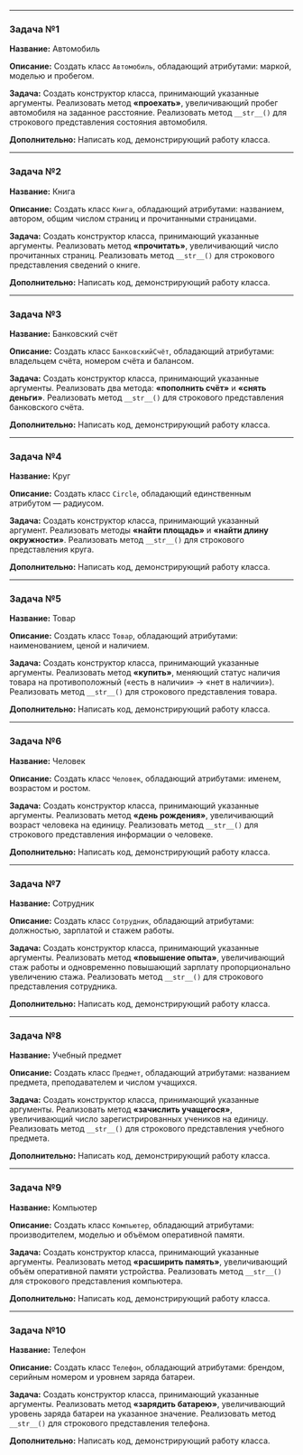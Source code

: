 
---

### Задача №1

**Название:** Автомобиль

**Описание:**
Создать класс `Автомобиль`, обладающий атрибутами: маркой, моделью и пробегом.

**Задача:**
Создать конструктор класса, принимающий указанные аргументы. Реализовать метод **«проехать»**, увеличивающий пробег автомобиля на заданное расстояние. Реализовать метод `__str__()` для строкового представления состояния автомобиля.

**Дополнительно:** Написать код, демонстрирующий работу класса.

---

### Задача №2

**Название:** Книга

**Описание:**
Создать класс `Книга`, обладающий атрибутами: названием, автором, общим числом страниц и прочитанными страницами.

**Задача:**
Создать конструктор класса, принимающий указанные аргументы. Реализовать метод **«прочитать»**, увеличивающий число прочитанных страниц. Реализовать метод `__str__()` для строкового представления сведений о книге.

**Дополнительно:** Написать код, демонстрирующий работу класса.

---

### Задача №3

**Название:** Банковский счёт

**Описание:**
Создать класс `БанковскийСчёт`, обладающий атрибутами: владельцем счёта, номером счёта и балансом.

**Задача:**
Создать конструктор класса, принимающий указанные аргументы. Реализовать два метода: **«пополнить счёт»** и **«снять деньги»**. Реализовать метод `__str__()` для строкового представления банковского счёта.

**Дополнительно:** Написать код, демонстрирующий работу класса.

---

### Задача №4

**Название:** Круг

**Описание:**
Создать класс `Circle`, обладающий единственным атрибутом — радиусом.

**Задача:**
Создать конструктор класса, принимающий указанный аргумент. Реализовать методы **«найти площадь»** и **«найти длину окружности»**. Реализовать метод `__str__()` для строкового представления круга.

**Дополнительно:** Написать код, демонстрирующий работу класса.

---

### Задача №5

**Название:** Товар

**Описание:**
Создать класс `Товар`, обладающий атрибутами: наименованием, ценой и наличием.

**Задача:**
Создать конструктор класса, принимающий указанные аргументы. Реализовать метод **«купить»**, меняющий статус наличия товара на противоположный («есть в наличии» → «нет в наличии»). Реализовать метод `__str__()` для строкового представления товара.

**Дополнительно:** Написать код, демонстрирующий работу класса.

---

### Задача №6

**Название:** Человек

**Описание:**
Создать класс `Человек`, обладающий атрибутами: именем, возрастом и ростом.

**Задача:**
Создать конструктор класса, принимающий указанные аргументы. Реализовать метод **«день рождения»**, увеличивающий возраст человека на единицу. Реализовать метод `__str__()` для строкового представления информации о человеке.

**Дополнительно:** Написать код, демонстрирующий работу класса.

---

### Задача №7

**Название:** Сотрудник

**Описание:**
Создать класс `Сотрудник`, обладающий атрибутами: должностью, зарплатой и стажем работы.

**Задача:**
Создать конструктор класса, принимающий указанные аргументы. Реализовать метод **«повышение опыта»**, увеличивающий стаж работы и одновременно повышающий зарплату пропорционально увеличению стажа. Реализовать метод `__str__()` для строкового представления сотрудника.

**Дополнительно:** Написать код, демонстрирующий работу класса.

---

### Задача №8

**Название:** Учебный предмет

**Описание:**
Создать класс `Предмет`, обладающий атрибутами: названием предмета, преподавателем и числом учащихся.

**Задача:**
Создать конструктор класса, принимающий указанные аргументы. Реализовать метод **«зачислить учащегося»**, увеличивающий число зарегистрированных учеников на единицу. Реализовать метод `__str__()` для строкового представления учебного предмета.

**Дополнительно:** Написать код, демонстрирующий работу класса.

---

### Задача №9

**Название:** Компьютер

**Описание:**
Создать класс `Компьютер`, обладающий атрибутами: производителем, моделью и объёмом оперативной памяти.

**Задача:**
Создать конструктор класса, принимающий указанные аргументы. Реализовать метод **«расширить память»**, увеличивающий объём оперативной памяти устройства. Реализовать метод `__str__()` для строкового представления компьютера.

**Дополнительно:** Написать код, демонстрирующий работу класса.

---

### Задача №10

**Название:** Телефон

**Описание:**
Создать класс `Телефон`, обладающий атрибутами: брендом, серийным номером и уровнем заряда батареи.

**Задача:**
Создать конструктор класса, принимающий указанные аргументы. Реализовать метод **«зарядить батарею»**, увеличивающий уровень заряда батареи на указанное значение. Реализовать метод `__str__()` для строкового представления телефона.

**Дополнительно:** Написать код, демонстрирующий работу класса.
